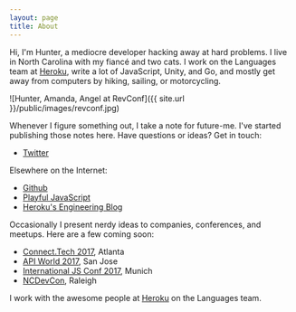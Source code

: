 ```yaml
---
layout: page
title: About
---
```


Hi, I'm Hunter, a mediocre developer hacking away at hard problems.
I live in North Carolina with my fiancé and two cats.
I work on the Languages team at [Heroku](https://heroku.com),
write a lot of JavaScript, Unity, and Go,
and mostly get away from computers by hiking, sailing, or motorcycling.

![Hunter, Amanda, Angel at RevConf]({{ site.url }}/public/images/revconf.jpg)

Whenever I figure something out, I take a note for future-me.
I've started publishing those notes here. Have questions or ideas? Get in touch:

- [Twitter](https://twitter.com/HunterLoftis)

Elsewhere on the Internet:

- [Github](https://github.com/hunterloftis)
- [Playful JavaScript](http://www.playfuljs.com/)
- [Heroku's Engineering Blog](https://blog.heroku.com/node-habits-2016)

Occasionally I present nerdy ideas to companies, conferences, and meetups.
Here are a few coming soon:

- [Connect.Tech 2017](http://connect.tech/), Atlanta
- [API World 2017](https://apiworld2017.sched.com/event/9769b03206acb36f44528f3ff2554f73), San Jose
- [International JS Conf 2017](https://javascript-conference.com/node-js/production-ready-node-js/), Munich
- [NCDevCon](http://ncdevcon.com/), Raleigh

I work with the awesome people at [Heroku](https://heroku.com) on the Languages team.
